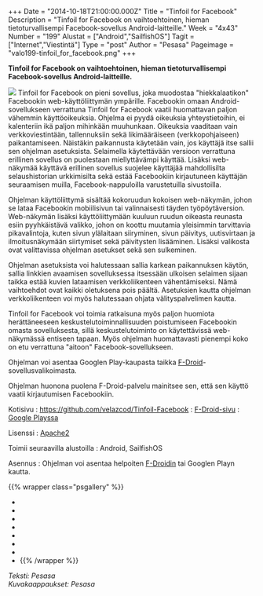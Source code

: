 +++
Date = "2014-10-18T21:00:00.000Z"
Title = "Tinfoil for Facebook"
Description = "Tinfoil for Facebook on vaihtoehtoinen, hieman tietoturvallisempi Facebook-sovellus Android-laitteille."
Week = "4x43"
Number = "199"
Alustat = ["Android","SailfishOS"]
Tagit = ["Internet","Viestintä"]
Type = "post"
Author = "Pesasa"
Pageimage = "valo199-tinfoil_for_facebook.png"
+++


**Tinfoil for Facebook on vaihtoehtoinen, hieman tietoturvallisempi
Facebook-sovellus Android-laitteille.**

![ ](/images/valo199-tinfoil_for_facebook.png "fig:valo199-tinfoil_for_facebook.png")
Tinfoil for Facebook on pieni sovellus, joka muodostaa "hiekkalaatikon"
Facebookin web-käyttöliittymän ympärille. Facebookin omaan
Android-sovellukseen verrattuna Tinfoil for Facebook vaatii huomattavan
paljon vähemmin käyttöoikeuksia. Ohjelma ei pyydä oikeuksia
yhteystietoihin, ei kalenteriin ikä paljon mihinkään muuhunkaan.
Oikeuksia vaaditaan vain verkkoviestintään, tallennuksiin sekä
likimääräiseen (verkkopohjaiseen) paikantamiseen. Näistäkin paikannusta
käytetään vain, jos käyttäjä itse sallii sen ohjelman asetuksista.
Selaimella käytettävään versioon verrattuna erillinen sovellus on
puolestaan miellyttävämpi käyttää. Lisäksi web-näkymää käyttävä
erillinen sovellus suojelee käyttäjää mahdollisilta selaushistorian
urkkimisilta sekä estää Facebookiin kirjautuneen käyttäjän seuraamisen
muilla, Facebook-nappuloilla varustetuilla sivustoilla.

Ohjelman käyttöliittymä sisältää kokoruudun kokoisen web-näkymän, johon
se lataa Facebookin mobiilisivun tai valinnaisesti täyden
työpöytäversion. Web-näkymän lisäksi käyttöliittymään kuuluun ruudun
oikeasta reunasta esiin pyyhkäistävä valikko, johon on koottu muutamia
yleisimmin tarvittavia pikavalintoja, kuten sivun ylälaitaan siiryminen,
sivun päivitys, uutisvirtaan ja ilmoitusnäkymään siirtymiset sekä
päivitysten lisääminen. Lisäksi valikosta ovat valittavissa ohjelman
asetukset sekä sen sulkeminen.

Ohjelman asetuksista voi halutessaan sallia karkean paikannuksen käytön,
sallia linkkien avaamisen sovelluksessa itsessään ulkoisen selaimen
sijaan taikka estää kuvien lataamisen verkkoliikenteen vähentämiseksi.
Nämä vaihtoehdot ovat kaikki oletuksena pois päältä. Asetuksien kautta
ohjelman verkkoliikenteen voi myös halutessaan ohjata välityspalvelimen
kautta.

Tinfoil for Facebook voi toimia ratkaisuna myös paljon huomiota
herättäneeseen keskustelutoiminnallisuuden poistumiseen Facebookin
omasta sovelluksesta, sillä keskustelutoiminto on käytettävissä
web-näkymässä entiseen tapaan. Myös ohjelman huomattavasti pienempi koko
on etu verrattuna "aitoon" Facebook-sovellukseen.

Ohjelman voi asentaa Googlen Play-kaupasta taikka
[F-Droid](F-Droid)-sovellusvalikoimasta.

Ohjelman huonona puolena F-Droid-palvelu mainitsee sen, että sen käyttö
vaatii kirjautumisen Facebookiin.

Kotisivu
:   <https://github.com/velazcod/Tinfoil-Facebook>
:   [F-Droid-sivu](https://f-droid.org/repository/browse/?fdfilter=tinfoil&fdid=com.danvelazco.fbwrapper)
:   [Google
    Playssa](https://play.google.com/store/apps/details?id=com.danvelazco.fbwrapper&hl=en)

Lisenssi
:   [Apache2](http://directory.fsf.org/wiki/License:Apache2.0)

Toimii seuraavilla alustoilla
:   Android, SailfishOS

Asennus
:   Ohjelman voi asentaa helpoiten [F-Droidin](F-Droid) tai
    Googlen Playn kautta.

{{% wrapper class="psgallery" %}}
-   [ ](/images/tinfoil-1.jpg)
-   [ ](/images/tinfoil-2.jpg)
-   [ ](/images/tinfoil-3.jpg)
-   [ ](/images/tinfoil-4.jpg)
-   [ ](/images/tinfoil-5.jpg)
-   [ ](/images/tinfoil-6.jpg)
-   [ ](/images/tinfoil-7.jpg)
-   [ ](/images/tinfoil-8.jpg)
{{% /wrapper %}}

*Teksti: Pesasa* <br />
*Kuvakaappaukset: Pesasa*


